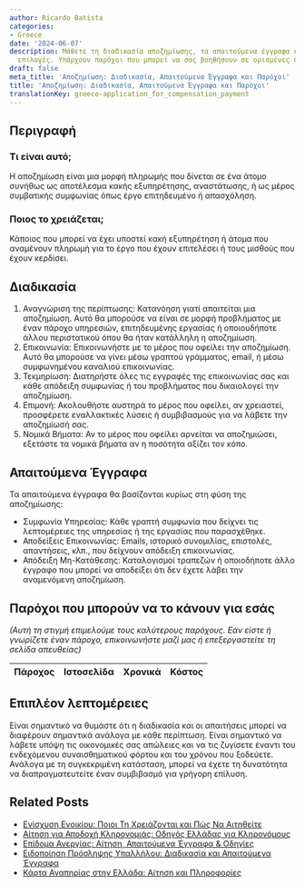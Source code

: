 ```yaml
---
author: Ricardo Batista
categories:
- Greece
date: '2024-06-07'
description: Μάθετε τη διαδικασία αποζημίωσης, τα απαιτούμενα έγγραφα και τις νομικές
  επιλογές. Υπάρχουν παρόχοι που μπορεί να σας βοηθήσουν σε ορισμένες περιπτώσεις.
draft: false
meta_title: 'Αποζημίωση: Διαδικασία, Απαιτούμενα Έγγραφα και Παρόχοι'
title: 'Αποζημίωση: Διαδικασία, Απαιτούμενα Έγγραφα και Παρόχοι'
translationKey: greece-application_for_compensation_payment
---
```



## Περιγραφή
### Τι είναι αυτό;
Η αποζημίωση είναι μια μορφή πληρωμής που δίνεται σε ένα άτομο συνήθως ως αποτέλεσμα κακής εξυπηρέτησης, αναστάτωσης, ή ως μέρος συμβατικής συμφωνίας όπως έργο επιτηδευμένο ή απασχόληση.

### Ποιος το χρειάζεται;
Κάποιος που μπορεί να έχει υποστεί κακή εξυπηρέτηση ή άτομα που αναμένουν πληρωμή για το έργο που έχουν επιτελέσει ή τους μισθούς που έχουν κερδίσει.

## Διαδικασία
1. Αναγνώριση της περίπτωσης: Κατανόηση γιατί απαιτείται μια αποζημίωση. Αυτό θα μπορούσε να είναι σε μορφή προβλήματος με έναν πάροχο υπηρεσιών, επιτηδευμένης εργασίας ή οποιουδήποτε άλλου περιστατικού όπου θα ήταν κατάλληλη η αποζημίωση.
2. Επικοινωνία: Επικοινωνήστε με το μέρος που οφείλει την αποζημίωση. Αυτό θα μπορούσε να γίνει μέσω γραπτού γράμματος, email, ή μέσω συμφωνημένου καναλιού επικοινωνίας.
3. Τεκμηρίωση: Διατηρήστε όλες τις εγγραφές της επικοινωνίας σας και κάθε απόδειξη συμφωνίας ή του προβλήματος που δικαιολογεί την αποζημίωση.
4. Επιμονή: Ακολουθήστε αυστηρά το μέρος που οφείλει, αν χρειαστεί, προσφέρετε εναλλακτικές λύσεις ή συμβιβασμούς για να λάβετε την αποζημίωσή σας.
5. Νομικά Βήματα: Αν το μέρος που οφείλει αρνείται να αποζημιώσει, εξετάστε τα νομικά βήματα αν η ποσότητα αξίζει τον κόπο.

## Απαιτούμενα Έγγραφα
Τα απαιτούμενα έγγραφα θα βασίζονται κυρίως στη φύση της αποζημίωσης:
- Συμφωνία Υπηρεσίας: Κάθε γραπτή συμφωνία που δείχνει τις λεπτομέρειες της υπηρεσίας ή της εργασίας που παρασχέθηκε.
- Αποδείξεις Επικοινωνίας: Emails, ιστορικό συνομιλίας, επιστολές, απαντήσεις, κλπ., που δείχνουν απόδειξη επικοινωνίας.
- Απόδειξη Μη-Κατάθεσης: Καταλογισμοί τραπεζών ή οποιοδήποτε άλλο έγγραφο που μπορεί να αποδείξει ότι δεν έχετε λάβει την αναμενόμενη αποζημίωση.

## Παρόχοι που μπορούν να το κάνουν για εσάς
_(Αυτή τη στιγμή επιμελούμε τους καλύτερους παρόχους. Εάν είστε ή γνωρίζετε έναν πάροχο, επικοινωνήστε μαζί μας ή επεξεργαστείτε τη σελίδα απευθείας)_

| Πάροχος | Ιστοσελίδα | Χρονικά | Κόστος |
| --------------- | --------------- | :-------------: | :-------------: |

## Επιπλέον λεπτομέρειες
Είναι σημαντικό να θυμάστε ότι η διαδικασία και οι απαιτήσεις μπορεί να διαφέρουν σημαντικά ανάλογα με κάθε περίπτωση. Είναι σημαντικό να λάβετε υπόψη τις οικονομικές σας απώλειες και να τις ζυγίσετε έναντι του ενδεχόμενου συναισθηματικού φόρτου και του χρόνου που ξοδεύετε. Ανάλογα με τη συγκεκριμένη κατάσταση, μπορεί να έχετε τη δυνατότητα να διαπραγματευτείτε έναν συμβιβασμό για γρήγορη επίλυση.
## Related Posts

- [Ενίσχυση Ενοικίου: Ποιοι Τη Χρειάζονται και Πώς Να Αιτηθείτε](https://tramitit.com/el/guides/greece/aitese_gia_epidotese_enoikiou/)
- [Αίτηση για Αποδοχή Κληρονομιάς: Οδηγός Ελλάδας για Κληρονόμους](https://tramitit.com/el/guides/greece/aitese_gia_apodokhe_kleronomias/)
- [Επίδομα Ανεργίας: Αίτηση, Απαιτούμενα Έγγραφα & Οδηγίες](https://tramitit.com/el/guides/greece/aitese_gia_epidoma_anergias/)
- [Ειδοποίηση Πρόσληψης Υπαλλήλου: Διαδικασία και Απαιτούμενα Έγγραφα](https://tramitit.com/el/guides/greece/gnostopoiese_proslepses_ergazomenou/)
- [Κάρτα Αναπηρίας στην Ελλάδα: Αίτηση και Πληροφορίες](https://tramitit.com/el/guides/greece/aitese_gia_karta_anaperias/)